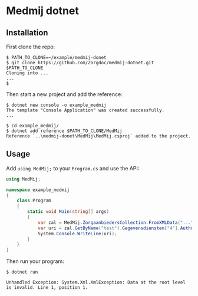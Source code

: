 # Medmij dotnet

## Installation

First clone the repo:

```shell
$ PATH_TO_CLONE=~/example/medmij-donet
$ git clone https://github.com/Zorgdoc/medmij-dotnet.git $PATH_TO_CLONE
Cloning into ...
...
$
```

Then start a new project and add the reference:

```shell
$ dotnet new console -o example_medmij
The template "Console Application" was created successfully.
...

$ cd example_medmij/
$ dotnet add reference $PATH_TO_CLONE/MedMij
Reference `..\medmij-donet\MedMij\MedMij.csproj` added to the project.
```

## Usage

Add `using MedMij;` to your `Program.cs` and use the API:

```csharp
using MedMij;

namespace example_medmij
{
    class Program
    {
        static void Main(string[] args)
        {
            var zal = MedMij.ZorgaanbiedersCollection.FromXMLData("...");
            var uri = zal.GetByName("test").Gegevensdiensten["4"].AuthorizationEndpointUri;
            System.Console.WriteLine(uri);
        }
    }
}
```

Then run your program:

```shell
$ dotnet run

Unhandled Exception: System.Xml.XmlException: Data at the root level is invalid. Line 1, position 1.
```
